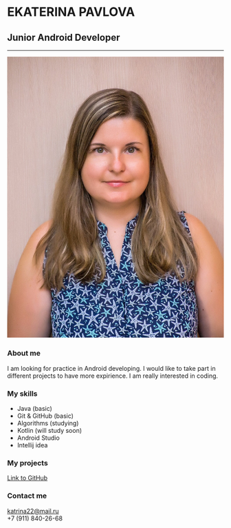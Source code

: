 #  EKATERINA PAVLOVA  #  
##  Junior Android Developer  ##  
---
![Photo](img/photo.JPG)  

###  **About me**  #  
I am looking for practice in Android developing. I would like to take part in different projects to have more expirience. I am really interested in coding.

###  **My skills**  ###  
* Java (basic)
* Git & GitHub (basic)
* Algorithms (studying)
* Kotlin (will study soon)
* Android Studio
* Intellij idea  

### **My projects** ###  
[Link to GitHub](https://github.com/katrina2209 "Tap here")

###  **Contact me**  ###  
<katrina22@mail.ru>  
+7 (911) 840-26-68  


